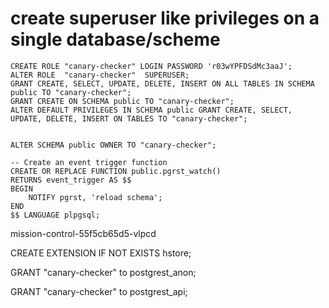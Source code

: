 # create superuser like privileges on a single database/scheme

```
CREATE ROLE "canary-checker" LOGIN PASSWORD 'r03wYPFDSdMc3aaJ';
ALTER ROLE  "canary-checker"  SUPERUSER;
GRANT CREATE, SELECT, UPDATE, DELETE, INSERT ON ALL TABLES IN SCHEMA public TO "canary-checker";
GRANT CREATE ON SCHEMA public TO "canary-checker";
ALTER DEFAULT PRIVILEGES IN SCHEMA public GRANT CREATE, SELECT, UPDATE, DELETE, INSERT ON TABLES TO "canary-checker";


ALTER SCHEMA public OWNER TO "canary-checker";
```

```
-- Create an event trigger function
CREATE OR REPLACE FUNCTION public.pgrst_watch()
RETURNS event_trigger AS $$
BEGIN
    NOTIFY pgrst, 'reload schema';
END
$$ LANGUAGE plpgsql;
```

mission-control-55f5cb65d5-vlpcd

CREATE EXTENSION IF NOT EXISTS hstore;

GRANT "canary-checker" to postgrest_anon;

GRANT "canary-checker" to postgrest_api;
